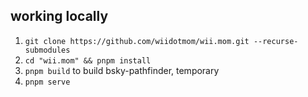 ## working locally

1. `git clone https://github.com/wiidotmom/wii.mom.git --recurse-submodules`
2. `cd "wii.mom" && pnpm install`
3. `pnpm build` to build bsky-pathfinder, temporary
4. `pnpm serve`
